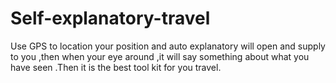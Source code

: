 # Self-explanatory-travel
Use GPS to location your position and auto explanatory will open and supply to you ,then when your eye around ,it will say something about what you have seen .Then it is the best tool kit for you travel.
